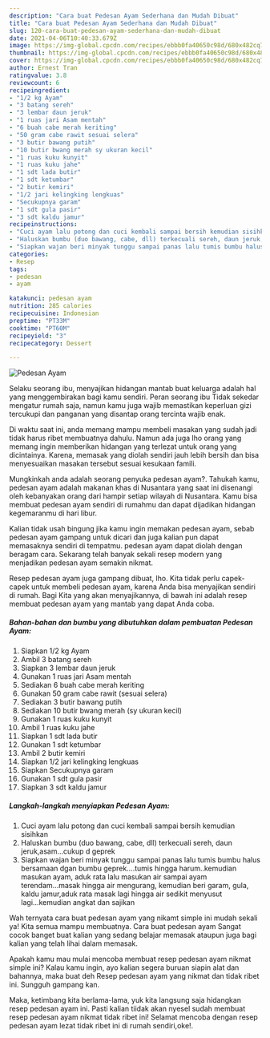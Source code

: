 ```yaml
---
description: "Cara buat Pedesan Ayam Sederhana dan Mudah Dibuat"
title: "Cara buat Pedesan Ayam Sederhana dan Mudah Dibuat"
slug: 120-cara-buat-pedesan-ayam-sederhana-dan-mudah-dibuat
date: 2021-04-06T10:40:33.679Z
image: https://img-global.cpcdn.com/recipes/ebbb0fa40650c98d/680x482cq70/pedesan-ayam-foto-resep-utama.jpg
thumbnail: https://img-global.cpcdn.com/recipes/ebbb0fa40650c98d/680x482cq70/pedesan-ayam-foto-resep-utama.jpg
cover: https://img-global.cpcdn.com/recipes/ebbb0fa40650c98d/680x482cq70/pedesan-ayam-foto-resep-utama.jpg
author: Ernest Tran
ratingvalue: 3.8
reviewcount: 6
recipeingredient:
- "1/2 kg Ayam"
- "3 batang sereh"
- "3 lembar daun jeruk"
- "1 ruas jari Asam mentah"
- "6 buah cabe merah keriting"
- "50 gram cabe rawit sesuai selera"
- "3 butir bawang putih"
- "10 butir bwang merah sy ukuran kecil"
- "1 ruas kuku kunyit"
- "1 ruas kuku jahe"
- "1 sdt lada butir"
- "1 sdt ketumbar"
- "2 butir kemiri"
- "1/2 jari kelingking lengkuas"
- "Secukupnya garam"
- "1 sdt gula pasir"
- "3 sdt kaldu jamur"
recipeinstructions:
- "Cuci ayam lalu potong dan cuci kembali sampai bersih kemudian sisihkan"
- "Haluskan bumbu (duo bawang, cabe, dll) terkecuali sereh, daun jeruk,asam...cukup d geprek"
- "Siapkan wajan beri minyak tunggu sampai panas lalu tumis bumbu halus bersamaan dgan bumbu geprek....tumis hingga harum..kemudian masukan ayam, aduk rata lalu masukan air sampai ayam terendam...masak hingga air mengurang, kemudian beri garam, gula, kaldu jamur,aduk rata masak lagi hingga air sedikit menyusut lagi...kemudian angkat dan sajikan"
categories:
- Resep
tags:
- pedesan
- ayam

katakunci: pedesan ayam 
nutrition: 285 calories
recipecuisine: Indonesian
preptime: "PT33M"
cooktime: "PT60M"
recipeyield: "3"
recipecategory: Dessert

---
```



![Pedesan Ayam](https://img-global.cpcdn.com/recipes/ebbb0fa40650c98d/680x482cq70/pedesan-ayam-foto-resep-utama.jpg)

Selaku seorang ibu, menyajikan hidangan mantab buat keluarga adalah hal yang menggembirakan bagi kamu sendiri. Peran seorang ibu Tidak sekedar mengatur rumah saja, namun kamu juga wajib memastikan keperluan gizi tercukupi dan panganan yang disantap orang tercinta wajib enak.

Di waktu  saat ini, anda memang mampu membeli masakan yang sudah jadi tidak harus ribet membuatnya dahulu. Namun ada juga lho orang yang memang ingin memberikan hidangan yang terlezat untuk orang yang dicintainya. Karena, memasak yang diolah sendiri jauh lebih bersih dan bisa menyesuaikan masakan tersebut sesuai kesukaan famili. 



Mungkinkah anda adalah seorang penyuka pedesan ayam?. Tahukah kamu, pedesan ayam adalah makanan khas di Nusantara yang saat ini disenangi oleh kebanyakan orang dari hampir setiap wilayah di Nusantara. Kamu bisa membuat pedesan ayam sendiri di rumahmu dan dapat dijadikan hidangan kegemaranmu di hari libur.

Kalian tidak usah bingung jika kamu ingin memakan pedesan ayam, sebab pedesan ayam gampang untuk dicari dan juga kalian pun dapat memasaknya sendiri di tempatmu. pedesan ayam dapat diolah dengan beragam cara. Sekarang telah banyak sekali resep modern yang menjadikan pedesan ayam semakin nikmat.

Resep pedesan ayam juga gampang dibuat, lho. Kita tidak perlu capek-capek untuk membeli pedesan ayam, karena Anda bisa menyajikan sendiri di rumah. Bagi Kita yang akan menyajikannya, di bawah ini adalah resep membuat pedesan ayam yang mantab yang dapat Anda coba.

<!--inarticleads1-->

##### Bahan-bahan dan bumbu yang dibutuhkan dalam pembuatan Pedesan Ayam:

1. Siapkan 1/2 kg Ayam
1. Ambil 3 batang sereh
1. Siapkan 3 lembar daun jeruk
1. Gunakan 1 ruas jari Asam mentah
1. Sediakan 6 buah cabe merah keriting
1. Gunakan 50 gram cabe rawit (sesuai selera)
1. Sediakan 3 butir bawang putih
1. Sediakan 10 butir bwang merah (sy ukuran kecil)
1. Gunakan 1 ruas kuku kunyit
1. Ambil 1 ruas kuku jahe
1. Siapkan 1 sdt lada butir
1. Gunakan 1 sdt ketumbar
1. Ambil 2 butir kemiri
1. Siapkan 1/2 jari kelingking lengkuas
1. Siapkan Secukupnya garam
1. Gunakan 1 sdt gula pasir
1. Siapkan 3 sdt kaldu jamur




<!--inarticleads2-->

##### Langkah-langkah menyiapkan Pedesan Ayam:

1. Cuci ayam lalu potong dan cuci kembali sampai bersih kemudian sisihkan
1. Haluskan bumbu (duo bawang, cabe, dll) terkecuali sereh, daun jeruk,asam...cukup d geprek
1. Siapkan wajan beri minyak tunggu sampai panas lalu tumis bumbu halus bersamaan dgan bumbu geprek....tumis hingga harum..kemudian masukan ayam, aduk rata lalu masukan air sampai ayam terendam...masak hingga air mengurang, kemudian beri garam, gula, kaldu jamur,aduk rata masak lagi hingga air sedikit menyusut lagi...kemudian angkat dan sajikan




Wah ternyata cara buat pedesan ayam yang nikamt simple ini mudah sekali ya! Kita semua mampu membuatnya. Cara buat pedesan ayam Sangat cocok banget buat kalian yang sedang belajar memasak ataupun juga bagi kalian yang telah lihai dalam memasak.

Apakah kamu mau mulai mencoba membuat resep pedesan ayam nikmat simple ini? Kalau kamu ingin, ayo kalian segera buruan siapin alat dan bahannya, maka buat deh Resep pedesan ayam yang nikmat dan tidak ribet ini. Sungguh gampang kan. 

Maka, ketimbang kita berlama-lama, yuk kita langsung saja hidangkan resep pedesan ayam ini. Pasti kalian tiidak akan nyesel sudah membuat resep pedesan ayam nikmat tidak ribet ini! Selamat mencoba dengan resep pedesan ayam lezat tidak ribet ini di rumah sendiri,oke!.

